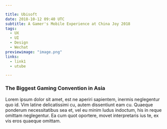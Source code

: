 ```yaml
---

title: Ubisoft
date: 2018-10-12 09:40 UTC
subtitle: A Gamer's Mobile Experience at China Joy 2018
tags:
  - UX
  - UI
  - Design
  - Wechat
previewimage: "image.png"
links:
  - link1
  - utube

---
```

### The Biggest Gaming Convention in Asia

Lorem ipsum dolor sit amet, est ne aperiri sapientem, inermis neglegentur quo id. Vim latine delicatissimi cu, autem dissentiunt eam cu. Quaeque ponderum necessitatibus sea et, vel eu minim ludus indoctum, his in reque omittam neglegentur. Ea cum quot oportere, movet interpretaris ius te, ex vis eros quaeque omittam.


  <div class="project-container">
    <div class="project-content-quote">
      <div class="quote-text">
      </div>
      <div class="quote-image"></div>
      <div>
      </div>
    </div>
  </div>
